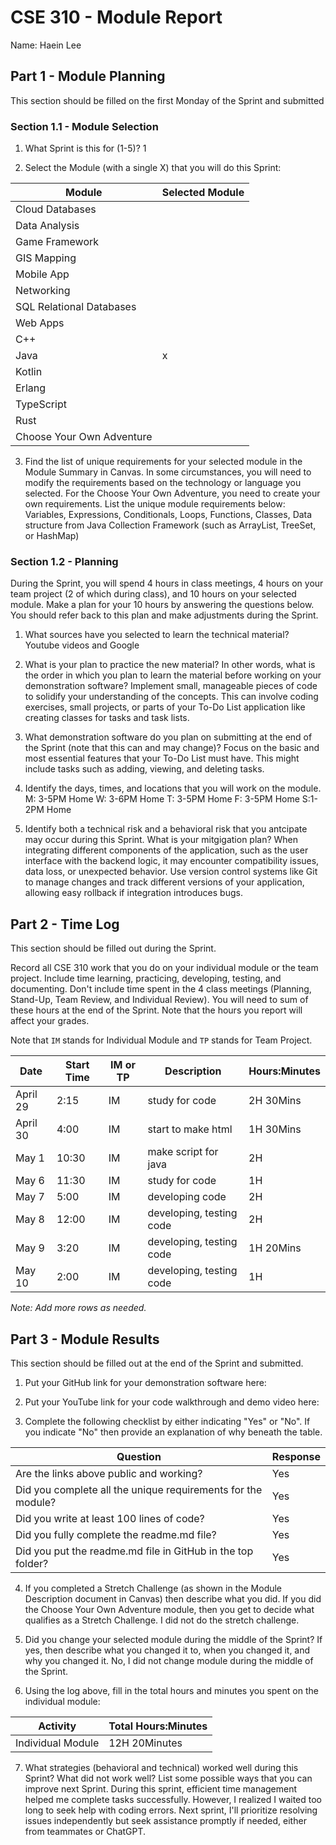 # CSE 310 - Module Report

Name: Haein Lee

## Part 1 - Module Planning

This section should be filled on the first Monday of the Sprint and submitted

### Section 1.1 - Module Selection

1. What Sprint is this for (1-5)? 1

2. Select the Module (with a single X) that you will do this Sprint:

| Module                    | Selected Module |
| ------------------------- | --------------- |
| Cloud Databases           |                 |
| Data Analysis             |                 |
| Game Framework            |                 |
| GIS Mapping               |                 |
| Mobile App                |                 |
| Networking                |                 |
| SQL Relational Databases  |                 |
| Web Apps                  |                 |
| C++                       |                 |
| Java                      | x               |
| Kotlin                    |                 |
| Erlang                    |                 |
| TypeScript                |                 |
| Rust                      |                 |
| Choose Your Own Adventure |                 |

3. Find the list of unique requirements for your selected module in the Module Summary in Canvas. In some circumstances, you will need to modify the requirements based on the technology or language you selected. For the Choose Your Own Adventure, you need to create your own requirements. List the unique module requirements below: Variables, Expressions, Conditionals, Loops, Functions, Classes, Data structure from Java Collection Framework (such as ArrayList, TreeSet, or HashMap)

### Section 1.2 - Planning

During the Sprint, you will spend 4 hours in class meetings, 4 hours on your team project (2 of which during class), and 10 hours on your selected module. Make a plan for your 10 hours by answering the questions below. You should refer back to this plan and make adjustments during the Sprint.

1. What sources have you selected to learn the technical material? Youtube videos and Google

2. What is your plan to practice the new material? In other words, what is the order in which you plan to learn the material before working on your demonstration software? Implement small, manageable pieces of code to solidify your understanding of the concepts. This can involve coding exercises, small projects, or parts of your To-Do List application like creating classes for tasks and task lists.

3. What demonstration software do you plan on submitting at the end of the Sprint (note that this can and may change)? Focus on the basic and most essential features that your To-Do List must have. This might include tasks such as adding, viewing, and deleting tasks.

4. Identify the days, times, and locations that you will work on the module.
   M: 3-5PM Home W: 3-6PM Home T: 3-5PM Home F: 3-5PM Home S:1-2PM Home

5. Identify both a technical risk and a behavioral risk that you antcipate may occur during this Sprint. What is your mitgigation plan? When integrating different components of the application, such as the user interface with the backend logic, it may encounter compatibility issues, data loss, or unexpected behavior. Use version control systems like Git to manage changes and track different versions of your application, allowing easy rollback if integration introduces bugs.

## Part 2 - Time Log

This section should be filled out during the Sprint.

Record all CSE 310 work that you do on your individual module or the team project. Include time learning, practicing, developing, testing, and documenting. Don't include time spent in the 4 class meetings (Planning, Stand-Up, Team Review, and Individual Review). You will need to sum of these hours at the end of the Sprint. Note that the hours you report will affect your grades.

Note that `IM` stands for Individual Module and `TP` stands for Team Project.

| Date     | Start Time | IM or TP | Description          | Hours:Minutes |
| -------- | ---------- | -------- | -------------------- | ------------- |
| April 29 | 2:15       | IM       | study for code       | 2H 30Mins     |
| April 30 | 4:00       | IM       | start to make html   | 1H 30Mins     |
| May 1    | 10:30      | IM       | make script for java | 2H            |
| May 6    | 11:30      | IM       | study for code       | 1H            |
| May 7    | 5:00       | IM       | developing code      | 2H            |
| May 8    | 12:00      | IM       | developing, testing code|    2H      |
| May 9    | 3:20       | IM       | developing, testing code|   1H 20Mins|
| May 10    | 2:00      | IM       | developing, testing code|    1H      |

_Note: Add more rows as needed._

## Part 3 - Module Results

This section should be filled out at the end of the Sprint and submitted.

1. Put your GitHub link for your demonstration software here:

2. Put your YouTube link for your code walkthrough and demo video here:

3. Complete the following checklist by either indicating "Yes" or "No". If you indicate "No" then provide an explanation of why beneath the table.

| Question                                                     | Response |
| ------------------------------------------------------------ | -------- |
| Are the links above public and working?                      |   Yes       |
| Did you complete all the unique requirements for the module? |   Yes       |
| Did you write at least 100 lines of code?                    |   Yes       |
| Did you fully complete the readme.md file?                   |   Yes       |
| Did you put the readme.md file in GitHub in the top folder?  |   Yes       |

4. If you completed a Stretch Challenge (as shown in the Module Description document in Canvas) then describe what you did. If you did the Choose Your Own Adventure module, then you get to decide what qualifies as a Stretch Challenge. I did not do the stretch challenge.

5. Did you change your selected module during the middle of the Sprint? If yes, then describe what you changed it to, when you changed it, and why you changed it. No, I did  not change module during the middle of the Sprint.

6. Using the log above, fill in the total hours and minutes you spent on the individual module:

| Activity          | Total Hours:Minutes |
| ----------------- | ------------------- |
| Individual Module |  12H 20Minutes      |

7. What strategies (behavioral and technical) worked well during this Sprint? What did not work well? List some possible ways that you can improve next Sprint. 
During this sprint, efficient time management helped me complete tasks successfully. However, I realized I waited too long to seek help with coding errors. Next sprint, I'll prioritize resolving issues independently but seek assistance promptly if needed, either from teammates or ChatGPT. 